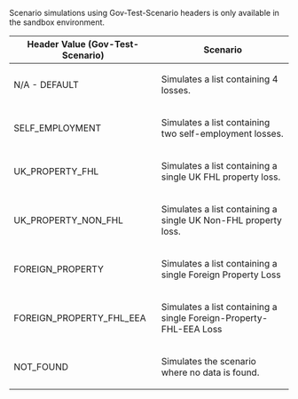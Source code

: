 <p>Scenario simulations using Gov-Test-Scenario headers is only available in the sandbox environment.</p>
<table>
    <thead>
        <tr>
            <th>Header Value (Gov-Test-Scenario)</th>
            <th>Scenario</th>
        </tr>
    </thead>
    <tbody>
        <tr>
            <td><p>N/A - DEFAULT</p></td>
            <td><p>Simulates a list containing 4 losses.</p></td>
        </tr>
        <tr>
            <td><p>SELF_EMPLOYMENT</p></td>
            <td><p>Simulates a list containing two self-employment losses.</p></td>
        </tr>
        <tr>
            <td><p>UK_PROPERTY_FHL</p></td>
            <td><p>Simulates a list containing a single UK FHL property loss.</p></td>
        </tr>
        <tr>
            <td><p>UK_PROPERTY_NON_FHL</p></td>
            <td><p>Simulates a list containing a single UK Non-FHL property loss.</p></td>
        </tr>
        <tr>
            <td><p>FOREIGN_PROPERTY</p></td>
            <td><p>Simulates a list containing a single Foreign Property Loss</p></td>
        </tr>
        <tr>
            <td><p>FOREIGN_PROPERTY_FHL_EEA</p></td>
            <td><p>Simulates a list containing a single Foreign-Property-FHL-EEA Loss</p></td>
        </tr>
        <tr>
           <td><p>NOT_FOUND</p></td>
           <td><p>Simulates the scenario where no data is found.</p></td>
        </tr>
    </tbody>
</table>
